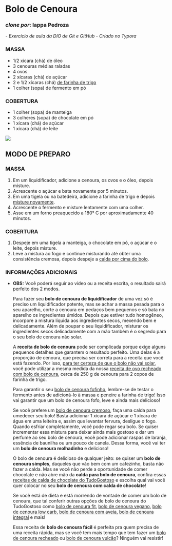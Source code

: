 # Bolo de Cenoura

###  _clone por_: Iappa Pedroza

_- Exercício de aula da DIO de Git e GitHub -_ 
_Criado no Typora_

### **MASSA**

- 1/2 xícara (chá) de óleo
- 3 cenouras médias raladas
- 4 ovos
- 2 xícaras (chá) de açúcar
- 2 e 1/2 xícaras (chá) [de farinha de trigo](https://blog.tudogostoso.com.br/materia/receitas-com-farinha-de-trigo/)
- 1 colher (sopa) de fermento em pó

### **COBERTURA**

- 1 colher (sopa) de manteiga
- 3 colheres (sopa) de chocolate em pó
- 1 xícara (chá) de açúcar
- 1 xícara (chá) de leite

<img src="https://img.itdg.com.br/tdg/images/recipes/000/000/023/323619/323619_original.jpg?mode=crop&width=710&height=400"> 

## MODO DE PREPARO



### **MASSA**

1. Em um liquidificador, adicione a cenoura, os ovos e o óleo, depois misture.
2. Acrescente o açúcar e bata novamente por 5 minutos.
3. Em uma tigela ou na batedeira, adicione a farinha de trigo e depois [misture novamente](https://blog.tudogostoso.com.br/dicas-de-cozinha/dicas-para-fazer-um-bolo-fofinho/).
4. Acrescente o fermento e misture lentamente com uma colher.
5. Asse em um forno preaquecido a 180° C por aproximadamente 40 minutos.

### **COBERTURA**

1. Despeje em uma tigela a manteiga, o chocolate em pó, o açúcar e o leite, depois misture.
2. Leve a mistura ao fogo e continue misturando até obter uma consistência cremosa, depois despeje a [calda por cima do bolo](https://www.tudogostoso.com.br/receita/109721-cobertura-de-chocolate-com-leite-condensado.html).

### INFORMAÇÕES ADICIONAIS

- **OBS:** Você poderá seguir ao vídeo ou a receita escrita, o resultado sairá perfeito dos 2 modos.

  Para fazer seu **bolo de cenoura de liquidificador** de uma vez só é preciso um liquidificador potente, mas se achar a massa pesada para o seu aparelho, corte a cenoura em pedaços bem pequenos e só bata no aparelho os ingredientes úmidos. Depois que estiver tudo homogêneo, incorpore a mistura líquida aos ingredientes secos, mexendo bem e delicadamente. Além de poupar o seu liquidificador, misturar os ingredientes secos delicadamente com a mão também é o segredo para o seu bolo de cenoura não solar.

  A **receita de bolo de cenoura** pode ser complicada porque exige alguns pequenos detalhes que garantem o resultado perfeito. Uma delas é a proporção de cenoura, que precisa ser correta para a receita que você está fazendo. Por isso, [para ter certeza de que o bolo não vai solar](https://blog.tudogostoso.com.br/cardapios/receitas-de-bolos-e-doces/bolo-solado-descubra-os-5-erros-que-voce-esta-cometendo/), você pode utilizar a mesma medida da nossa [receita de ovo recheado com bolo de cenoura](https://www.tudogostoso.com.br/receita/135607-ovo-de-pascoa-recheado-com-bolo-de-cenoura.html), cerca de 250 g de cenoura para 2 copos de farinha de trigo.

  Para garantir o seu [bolo de cenoura fofinho](https://www.tudogostoso.com.br/receita/53631-bolo-de-cenoura-fofinho.html), lembre-se de testar o fermento antes de adicioná-lo à massa e peneire a farinha de trigo! Isso vai garantir que um bolo de cenoura fofo, leve e ainda mais delicioso!

  Se você prefere um [bolo de cenoura cremoso](https://www.tudogostoso.com.br/receita/2160-bolo-de-cenoura-cremoso.html), faça uma calda para umedecer seu bolo! Basta adicionar 1 xícara de açúcar e 1 xícara de água em uma leiteira e, assim que levantar fervura, desligue o fogo. Quando esfriar completamente, você pode regar seu bolo. Se quiser incrementar essa mistura para deixar ainda mais gostoso e dar um perfume ao seu bolo de cenoura, você pode adicionar raspas de laranja, essência de baunilha ou um pouco de canela. Dessa forma, você vai ter um **bolo de cenoura molhadinho** e delicioso!

  O bolo de cenoura é delicioso de qualquer jeito: se quiser um **bolo de cenoura simples**, daqueles que vão bem com um cafezinho, basta não fazer a calda. Mas se você não perde a oportunidade de comer chocolate e não abre mão da **calda para bolo de cenoura**, confira essas [receitas de calda de chocolate do TudoGostoso](https://www.tudogostoso.com.br/receita/54592-cobertura-de-chocolate-para-bolo.html) e escolha qual vai você quer colocar no seu **bolo de cenoura com calda de chocolate**!

  Se você está de dieta e está morrendo de vontade de comer um bolo de cenoura, que tal conferir outras opções de bolo de cenoura do TudoGostoso como [bolo de cenoura fit](https://www.tudogostoso.com.br/receita/188110-bolo-de-cenoura-fit.html), [bolo de cenoura vegano](https://www.tudogostoso.com.br/receita/165540-bolo-de-cenoura-vegano.html), [bolo de cenoura low carb](https://www.tudogostoso.com.br/receita/192943-bolo-de-cenoura-saudavel-sem-gluten-e-sem-lactose.html), [bolo de cenoura com aveia](https://www.tudogostoso.com.br/receita/143548-bolo-de-cenoura-com-aveia-integral.html), [bolo de cenoura integral](https://www.tudogostoso.com.br/receita/3469-bolo-de-cenoura-integral.html) e mais!

  Essa receita de **bolo de cenoura fácil** é perfeita pra quem precisa de uma receita rápida, mas se você tem mais tempo que tem fazer um [bolo de cenoura recheado](https://www.tudogostoso.com.br/receita/179036-bolo-de-cenoura-recheado.html) ou [bolo de cenoura vulcão](https://www.tudogostoso.com.br/receita/191785-bolo-vulcao-de-cenoura.html)? Ninguém vai resistir!